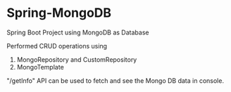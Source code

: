 # Spring-MongoDB

Spring Boot Project using MongoDB as Database  

Performed CRUD operations using 

1. MongoRepository and CustomRepository
2. MongoTemplate 

"/getInfo" API can be used to fetch and see the Mongo DB data in console.
